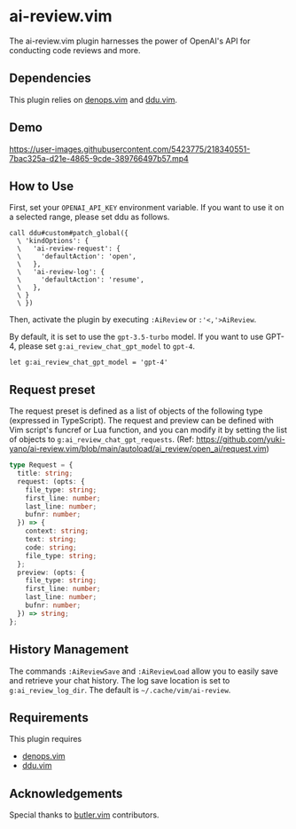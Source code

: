 # ai-review.vim

The ai-review.vim plugin harnesses the power of OpenAI's API for conducting code reviews and more.

## Dependencies

This plugin relies on [denops.vim](https://github.com/vim-denops/denops.vim) and [ddu.vim](https://github.com/Shougo/ddu.vim).

## Demo

https://user-images.githubusercontent.com/5423775/218340551-7bac325a-d21e-4865-9cde-389766497b57.mp4

## How to Use

First, set your `OPENAI_API_KEY` environment variable.
If you want to use it on a selected range, please set ddu as follows.

```vim
call ddu#custom#patch_global({
  \ 'kindOptions': {
  \   'ai-review-request': {
  \     'defaultAction': 'open',
  \   },
  \   'ai-review-log': {
  \     'defaultAction': 'resume',
  \   },
  \ }
  \ })
```

Then, activate the plugin by executing `:AiReview` or `:'<,'>AiReview`.

By default, it is set to use the `gpt-3.5-turbo` model. If you want to use GPT-4, please set `g:ai_review_chat_gpt_model` to `gpt-4`.

```vim
let g:ai_review_chat_gpt_model = 'gpt-4'
```

## Request preset

The request preset is defined as a list of objects of the following type (expressed in TypeScript).
The request and preview can be defined with Vim script's funcref or Lua function, and you can modify it by setting the list of objects to `g:ai_review_chat_gpt_requests`.
(Ref: https://github.com/yuki-yano/ai-review.vim/blob/main/autoload/ai_review/open_ai/request.vim)

```typescript
type Request = {
  title: string;
  request: (opts: {
    file_type: string;
    first_line: number;
    last_line: number;
    bufnr: number;
  }) => {
    context: string;
    text: string;
    code: string;
    file_type: string;
  };
  preview: (opts: {
    file_type: string;
    first_line: number;
    last_line: number;
    bufnr: number;
  }) => string;
};
```

## History Management

The commands `:AiReviewSave` and `:AiReviewLoad` allow you to easily save and retrieve your chat history.
The log save location is set to `g:ai_review_log_dir`. The default is `~/.cache/vim/ai-review`.

## Requirements

This plugin requires

- [denops.vim](https://github.com/vim-denops/denops.vim)
- [ddu.vim](https://github.com/Shougo/ddu.vim)

## Acknowledgements

Special thanks to [butler.vim](https://github.com/lambdalisue/butler.vim) contributors.
